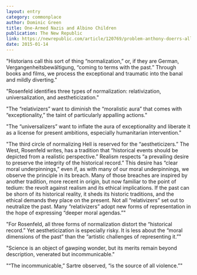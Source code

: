```yaml
---
layout: entry
category: commonplace
author: Dominic Green
title: One-Armed Nazis and Albino Children
publication: The New Republic
link: https://newrepublic.com/article/120769/problem-anthony-doerrs-all-light-we-cannot-see
date: 2015-01-14
---
```


"Historians call this sort of thing “normalization,” or, if they are German, Vergangenheitsbewältigung, “coming to terms with the past.” Through books and films, we process the exceptional and traumatic into the banal and mildly diverting."
 
"Rosenfeld identifies three types of normalization: relativization, universalization, and aestheticization."

"The “relativizers” want to diminish the “moralistic aura” that comes with “exceptionality,” the taint of particularly appalling actions."
 
"The “universalizers” want to inflate the aura of exceptionality and liberate it as a license for present ambitions, especially humanitarian intervention."

"The third circle of normalizing Hell is reserved for the “aestheticizers.” The West, Rosenfeld writes, has a tradition that “historical events should be depicted from a realistic perspective.” Realism respects “a prevailing desire to preserve the integrity of the historical record.” This desire has “clear moral underpinnings,” even if, as with many of our moral underpinnings, we observe the principle in its breach. Many of those breaches are inspired by another tradition, more recent in origin, but now familiar to the point of tedium: the revolt against realism and its ethical implications. If the past can be shorn of its historical reality, it sheds its historic traditions, and the ethical demands they place on the present. Not all “relativizers” set out to neutralize the past. Many “relativizers” adopt new forms of representation in the hope of expressing “deeper moral agendas.”"

"For Rosenfeld, all three forms of normalization distort the “historical record.” Yet aestheticization is especially risky. It is less about the “moral dimensions of the past” than the “artistic challenges of representing it.”"

"Science is an object of gawping wonder, but its merits remain beyond description, venerated but incommunicable."
 
"“The incommunicable,” Sartre observed, “is the source of all violence.”"
